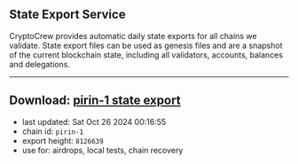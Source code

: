 ## State Export Service
CryptoCrew provides automatic daily state exports for all chains we validate. State export files can be used as genesis files and are a snapshot of the current blockchain state, including all validators, accounts, balances and delegations.

---
**Download: [pirin-1 state export](https://dl-eu2.ccvalidators.com/SERVICE/nolus/pirin-1_export_8126639.json)**
---

- last updated: Sat Oct 26 2024 00:16:55
- chain id: `pirin-1`
- export height: `8126639`
- use for: airdrops, local tests, chain recovery

